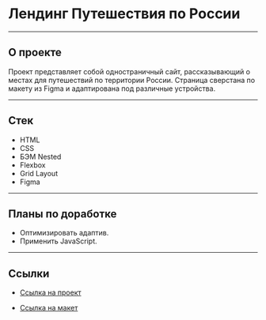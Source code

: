 # Лендинг Путешествия по России

---

## О проекте

Проект представляет собой одностраничный сайт, рассказывающий о местах для путешествий по территории России. Страница сверстана по макету из Figma и адаптирована под различные устройства.

---

## Стек

* HTML
* CSS
* БЭМ Nested
* Flexbox
* Grid Layout
* Figma

---

## Планы по доработке

* Оптимизировать адаптив.
* Применить JavaScript.

----

## Ссылки

* [Ссылка на проект](https://dmitriyimamov.github.io/russian-travel/index.html)

* [Ссылка на макет](https://clck.ru/dXaPL)
